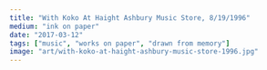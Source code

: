 ```yaml
---
title: "With Koko At Haight Ashbury Music Store, 8/19/1996"
medium: "ink on paper"
date: "2017-03-12"
tags: ["music", "works on paper", "drawn from memory"]
image: "art/with-koko-at-haight-ashbury-music-store-1996.jpg"
---
```

